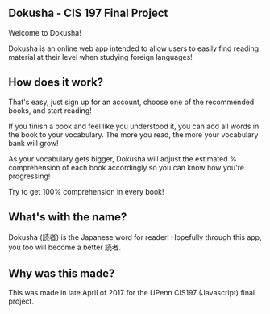 ## Dokusha - CIS 197 Final Project

Welcome to Dokusha!

Dokusha is an online web app intended to allow users to easily
find reading material at their level when studying foreign languages!

## How does it work?

That's easy, just sign up for an account, choose one of the recommended books, and start reading!

If you finish a book and feel like you understood it, you can add all words in the book to your vocabulary. The more you read, the more your vocabulary bank will grow!

As your vocabulary gets bigger, Dokusha will adjust  the estimated % comprehension of each book accordingly so you can know how you're progressing!

Try to get 100% comprehension in every book!

## What's with the name?

Dokusha (読者) is the Japanese word for reader! Hopefully through this app, you
too will become a better 読者.

## Why was this made?

This was made in late April of 2017 for the UPenn CIS197 (Javascript) final project.
